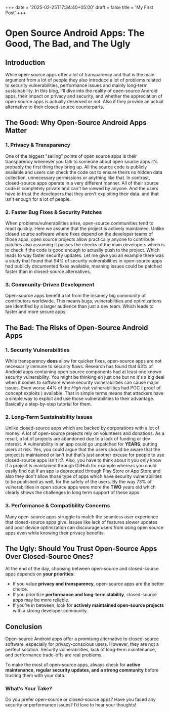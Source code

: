 +++
date = '2025-02-25T17:34:40+05:00'
draft = false
title = 'My First Post'
+++

# Open Source Android Apps: The Good, The Bad, and The Ugly

## Introduction

While open-source apps offer a lot of transparency and that is the main argument from a lot of people they also introduce a lot of problems related to security vulnerabilities, performance issues and mainly long-term sustainability. In this blog, I'll dive into the reality of open-source Android apps, their impact on privacy and security, and whether the appreciation of open-source apps is actually deserved or not. Also if they provide an actual alternative to their closed-source counterparts.

## The Good: Why Open-Source Android Apps Matter

### **1. Privacy & Transparency**

One of the biggest "selling" points of open source apps is their transparency whenever you talk to someone about open source apps it's probably the first thing they bring up. All the source code is publicly available and users can check the code out to ensure theirs no hidden data collection, unnecessary permissions or anything like that. In contrast, closed-source apps operate in a very different manner. All of their source code is completely private and can't be viewed by anyone. And the users have to trust the developers that they aren't exploiting their data. and that isn't enough for a lot of people.

### **2. Faster Bug Fixes & Security Patches**

When problems/vulnerabilities arise, open-source communities tend to react quickly. Here we assume that the project is actively maintained. Unlike closed source software where fixes depend on the developer teams of those apps, open source projects allow practically anyone to contribute patches also assuming it passes the checks of the main developers which is to check if the code is good enough to actually push to the project. Which leads to way faster security updates. Let me give you an example there was a study that found that 94% of security vulnerabilities in open-source apps had publicly documented fixes available, meaning issues could be patched faster than in closed-source alternatives.

### **3. Community-Driven Development**

Open-source apps benefit a lot from the insanely big community of contributors worldwide. This means bugs, vulnerabilities and optimizations are identified by a larger audience than just a dev team. Which leads to faster and more secure apps.

## The Bad: The Risks of Open-Source Android Apps

### **1. Security Vulnerabilities**

While transparency **does** allow for quicker fixes, open-source apps are not necessarily immune to security flaws. Research has found that 63% of Android apps containing open-source components had at least one known security vulnerability. You might be thinking eh just one but no it's a big deal when it comes to software where security vulnerabilities can cause major issues. Even worse 44% of the *High risk* vulnerabilities had POC ( proof of concept exploits ) available. That in simple terms means that attackers have a simple way to exploit and use those vulnerabilities to their advantage. Basically a step-by-step tutorial for them.

### **2. Long-Term Sustainability Issues**

Unlike closed-source apps which are backed by corporations with a lot of money. A lot of open-source projects rely on volunteers and donations. As a result, a lot of projects are abandoned due to a lack of funding or dev interest. A vulnerability in an app could go unpatched for **YEARS**, putting users at risk. Yes, you could argue that the users should be aware that the project is maintained or isn't but that's just another excuse for people to use closed-source apps isn't it?. Also, you have to think about it you only know if a project is maintained through GitHub for example whereas you could easily find out if an app is deprecated through Play Store or App Store and also they don't allow those type of apps which have security vulnerabilities to be published as well, for the safety of the users. By the way 73% of vulnerabilities in open source apps were more the **TWO** years old which clearly shows the challenges in long term support of these apps

### **3. Performance & Compatibility Concerns**

Many open-source apps struggle to match the seamless user experience that closed-source apps give. Issues like lack of features slower updates and poor device optimization can discourage users from using open source apps even while knowing their privacy benefits.

## The Ugly: Should You Trust Open-Source Apps Over Closed-Source Ones?

At the end of the day, choosing between open-source and closed-source apps depends on **your priorities**:

- If you value **privacy and transparency**, open-source apps are the better choice.
- If you prioritize **performance and long-term stability**, closed-source apps may be more reliable.
- If you’re in between, look for **actively maintained open-source projects** with a strong developer community.

## Conclusion

Open-source Android apps offer a promising alternative to closed-source software, especially for privacy-conscious users. However, they are not a perfect solution. Security vulnerabilities, lack of long-term maintenance, and performance trade-offs are real problems.

To make the most of open-source apps, always check for **active maintenance, regular security updates, and a strong community** before trusting them with your data.

### **What’s Your Take?**

Do you prefer open-source or closed-source apps? Have you faced any security or performance issues? I’d love to hear your thoughts!